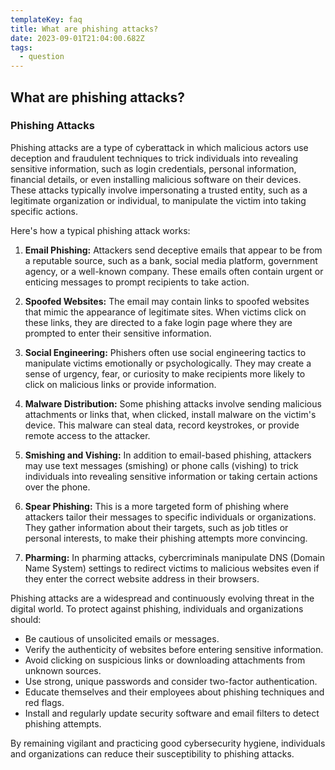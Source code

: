 ```yaml
---
templateKey: faq
title: What are phishing attacks?
date: 2023-09-01T21:04:00.682Z
tags:
  - question
---
```


## What are phishing attacks?

### Phishing Attacks

Phishing attacks are a type of cyberattack in which malicious actors use deception and fraudulent techniques to trick individuals into revealing sensitive information, such as login credentials, personal information, financial details, or even installing malicious software on their devices. These attacks typically involve impersonating a trusted entity, such as a legitimate organization or individual, to manipulate the victim into taking specific actions.

Here's how a typical phishing attack works:

1. **Email Phishing:** Attackers send deceptive emails that appear to be from a reputable source, such as a bank, social media platform, government agency, or a well-known company. These emails often contain urgent or enticing messages to prompt recipients to take action.

2. **Spoofed Websites:** The email may contain links to spoofed websites that mimic the appearance of legitimate sites. When victims click on these links, they are directed to a fake login page where they are prompted to enter their sensitive information.

3. **Social Engineering:** Phishers often use social engineering tactics to manipulate victims emotionally or psychologically. They may create a sense of urgency, fear, or curiosity to make recipients more likely to click on malicious links or provide information.

4. **Malware Distribution:** Some phishing attacks involve sending malicious attachments or links that, when clicked, install malware on the victim's device. This malware can steal data, record keystrokes, or provide remote access to the attacker.

5. **Smishing and Vishing:** In addition to email-based phishing, attackers may use text messages (smishing) or phone calls (vishing) to trick individuals into revealing sensitive information or taking certain actions over the phone.

6. **Spear Phishing:** This is a more targeted form of phishing where attackers tailor their messages to specific individuals or organizations. They gather information about their targets, such as job titles or personal interests, to make their phishing attempts more convincing.

7. **Pharming:** In pharming attacks, cybercriminals manipulate DNS (Domain Name System) settings to redirect victims to malicious websites even if they enter the correct website address in their browsers.

Phishing attacks are a widespread and continuously evolving threat in the digital world. To protect against phishing, individuals and organizations should:

- Be cautious of unsolicited emails or messages.
- Verify the authenticity of websites before entering sensitive information.
- Avoid clicking on suspicious links or downloading attachments from unknown sources.
- Use strong, unique passwords and consider two-factor authentication.
- Educate themselves and their employees about phishing techniques and red flags.
- Install and regularly update security software and email filters to detect phishing attempts.

By remaining vigilant and practicing good cybersecurity hygiene, individuals and organizations can reduce their susceptibility to phishing attacks.

